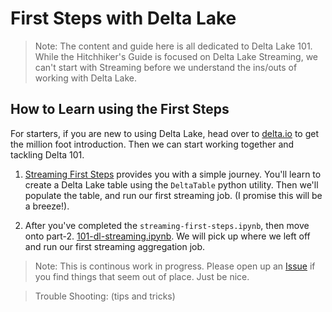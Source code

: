 # First Steps with Delta Lake
> Note: The content and guide here is all dedicated to Delta Lake 101. While the Hitchhiker's Guide is focused on Delta Lake Streaming, we can't start with Streaming before we understand the ins/outs of working with Delta Lake.

## How to Learn using the First Steps
For starters, if you are new to using Delta Lake, head over to [delta.io](https://delta.io/) to get the million foot introduction. Then we can start working together and tackling Delta 101.

1. [Streaming First Steps](./100-streaming-first-steps.ipynb) provides you with a simple journey. You'll learn to create a Delta Lake table using the `DeltaTable` python utility. Then we'll populate the table, and run our first streaming job. (I promise this will be a breeze!).

2. After you've completed the `streaming-first-steps.ipynb`, then move onto part-2. [101-dl-streaming.ipynb](./101-dl-streaming.ipynb). We will pick up where we left off and run our first streaming aggregation job.

> Note: This is continous work in progress. Please open up an [Issue](https://github.com/newfront/hitchhikers_guide_to_deltalake_streaming/issues) if you find things that seem out of place. Just be nice.

> Trouble Shooting: (tips and tricks)